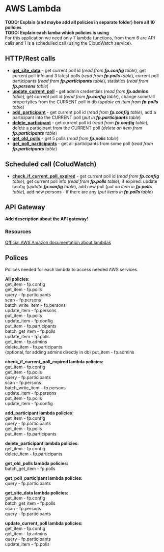 # AWS Lambda

**TODO: Explain (and maybe add all policies in separate folder) here all 10 policies**\
**TODO: Explain each lamba which policies is using**\
For this application we need only 7 lambda functions, from them 6 are API calls and 1 is a schedulled call (using the CloudWatch service).

## HTTP/Rest calls

- **[get_site_data](https://github.com/MTrajK/FootballPoll/blob/master/src/lambda/functions/get_site_data.py)** - get current poll id (*read from **fp.config** table*), get current poll info and 3 latest polls (*read from **fp.polls** table*), current poll participants (*read from **fp.participants** table*), statistics (*read from **fp.persons** table*)
- **[update_current_poll](https://github.com/MTrajK/FootballPoll/blob/master/src/lambda/functions/update_current_poll.py)** - get admin credentials (*read from **fp.admins** table*), get current poll id (*read from **fp.config** table*), change some/all property/ies from the CURRENT poll in db (*update an item from **fp.polls** table*)
- **[add_participant](https://github.com/MTrajK/FootballPoll/blob/master/src/lambda/functions/add_participant.py)** - get current poll id (*read from **fp.config** table*), add a participant into the CURRENT poll (*put in **fp.participants** table*)
- **[delete_participant](https://github.com/MTrajK/FootballPoll/blob/master/src/lambda/functions/delete_participant.py)** - get current poll id (*read from **fp.config** table*), delete a participant from the CURRENT poll (*delete an item from **fp.participants** table*)
- **[get_old_polls](https://github.com/MTrajK/FootballPoll/blob/master/src/lambda/functions/get_old_polls.py)** - get 5 polls (*read from **fp.polls** table*)
- **[get_poll_participants](https://github.com/MTrajK/FootballPoll/blob/master/src/lambda/functions/get_old_polls.py)** - get all participants from some poll (*read from **fp.participants** table*)

## Scheduled call (ColudWatch)

- **[check_if_current_poll_expired](https://github.com/MTrajK/FootballPoll/blob/master/src/lambda/functions/check_if_current_poll_expired.py)** - get current poll id (*read from **fp.config** table*), get current poll info (*read from **fp.polls** table*), if expired: update config (*update **fp.config** table*), add new poll (*put an item in **fp.polls** table*), add new persons - if there are any (*put items in **fp.polls** table*)

## API Gateway

**Add description about the API gateway!**

### Resources

[Official AWS Amazon documentation about lambdas](https://docs.aws.amazon.com/lambda/index.html)

## Polices

Polices needed for each lambda to access needed AWS services.

**All policies:**\
get_item - fp.config\
get_item - fp.polls\
query - fp.participants\
scan - fp.persons\
batch_write_item - fp.persons\
update_item - fp.persons\
put_item - fp.polls\
update_item - fp.config\
put_item - fp.participants\
batch_get_item - fp.polls\
update_item - fp.polls\
get_item - fp.admins\
delete_item - fp.participants\
(optional, for adding admins directly in db) put_item - fp.admins


**check_if_current_poll_expired lambda policies:**\
get_item - fp.config\
get_item - fp.polls\
query - fp.participants\
scan - fp.persons\
batch_write_item - fp.persons\
update_item - fp.persons\
put_item - fp.polls\
update_item - fp.config

**add_participant lambda policies:**\
get_item - fp.config\
query - fp.participants\
get_item - fp.polls\
put_item - fp.participants

**delete_participant lambda policies:**\
get_item - fp.config\
delete_item - fp.participants

**get_old_polls lambda policies:**\
batch_get_item - fp.polls

**get_poll_participant lambda policies:**\
query - fp.participants

**get_site_data lambda policies:**\
get_item - fp.config\
batch_get_item - fp.polls\
scan - fp.persons\
query - fp.participants

**update_current_poll lambda policies:**\
get_item - fp.config\
get_item - fp.admins\
query - fp.participants\
update_item - fp.polls